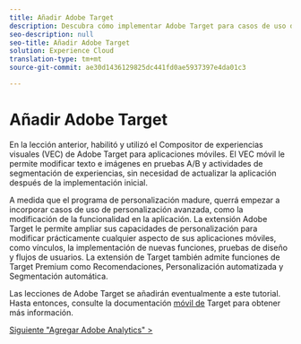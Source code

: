 ```yaml
---
title: Añadir Adobe Target
description: Descubra cómo implementar Adobe Target para casos de uso de personalización avanzada. Esta lección forma parte del tutorial Implementación de Experience Cloud en aplicaciones móviles de Swift para iOS.
seo-description: null
seo-title: Añadir Adobe Target
solution: Experience Cloud
translation-type: tm+mt
source-git-commit: ae30d1436129825dc441fd0ae5937397e4da01c3

---
```



# Añadir Adobe Target

En la lección anterior, habilitó y utilizó el Compositor de experiencias visuales (VEC) de Adobe Target para aplicaciones móviles. El VEC móvil le permite modificar texto e imágenes en pruebas A/B y actividades de segmentación de experiencias, sin necesidad de actualizar la aplicación después de la implementación inicial.

A medida que el programa de personalización madure, querrá empezar a incorporar casos de uso de personalización avanzada, como la modificación de la funcionalidad en la aplicación. La extensión Adobe Target le permite ampliar sus capacidades de personalización para modificar prácticamente cualquier aspecto de sus aplicaciones móviles, como vínculos, la implementación de nuevas funciones, pruebas de diseño y flujos de usuarios. La extensión de Target también admite funciones de Target Premium como Recomendaciones, Personalización automatizada y Segmentación automática.

Las lecciones de Adobe Target se añadirán eventualmente a este tutorial. Hasta entonces, consulte la documentación [móvil de](https://aep-sdks.gitbook.io/docs/using-mobile-extensions/adobe-target) Target para obtener más información.

[Siguiente "Agregar Adobe Analytics" &gt;](analytics.md)